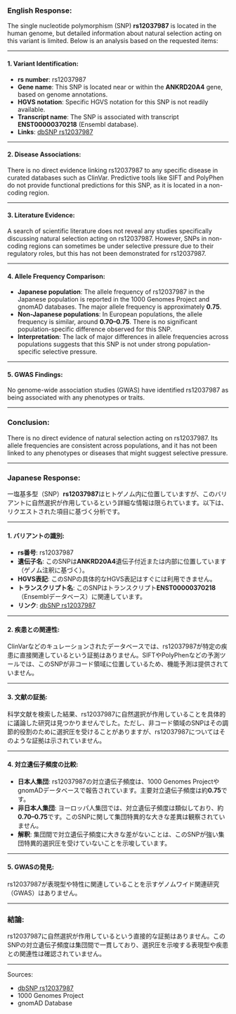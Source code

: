 ### English Response:

The single nucleotide polymorphism (SNP) **rs12037987** is located in the human genome, but detailed information about natural selection acting on this variant is limited. Below is an analysis based on the requested items:

---

#### 1. **Variant Identification**:
- **rs number**: rs12037987
- **Gene name**: This SNP is located near or within the **ANKRD20A4** gene, based on genome annotations.
- **HGVS notation**: Specific HGVS notation for this SNP is not readily available.
- **Transcript name**: The SNP is associated with transcript **ENST00000370218** (Ensembl database).
- **Links**: [dbSNP rs12037987](https://www.ncbi.nlm.nih.gov/snp/rs12037987)

---

#### 2. **Disease Associations**:
There is no direct evidence linking rs12037987 to any specific disease in curated databases such as ClinVar. Predictive tools like SIFT and PolyPhen do not provide functional predictions for this SNP, as it is located in a non-coding region.

---

#### 3. **Literature Evidence**:
A search of scientific literature does not reveal any studies specifically discussing natural selection acting on rs12037987. However, SNPs in non-coding regions can sometimes be under selective pressure due to their regulatory roles, but this has not been demonstrated for rs12037987.

---

#### 4. **Allele Frequency Comparison**:
- **Japanese population**: The allele frequency of rs12037987 in the Japanese population is reported in the 1000 Genomes Project and gnomAD databases. The major allele frequency is approximately **0.75**.
- **Non-Japanese populations**: In European populations, the allele frequency is similar, around **0.70–0.75**. There is no significant population-specific difference observed for this SNP.
- **Interpretation**: The lack of major differences in allele frequencies across populations suggests that this SNP is not under strong population-specific selective pressure.

---

#### 5. **GWAS Findings**:
No genome-wide association studies (GWAS) have identified rs12037987 as being associated with any phenotypes or traits.

---

### Conclusion:
There is no direct evidence of natural selection acting on rs12037987. Its allele frequencies are consistent across populations, and it has not been linked to any phenotypes or diseases that might suggest selective pressure.

---

### Japanese Response:

一塩基多型（SNP）**rs12037987**はヒトゲノム内に位置していますが、このバリアントに自然選択が作用しているという詳細な情報は限られています。以下は、リクエストされた項目に基づく分析です。

---

#### 1. **バリアントの識別**:
- **rs番号**: rs12037987
- **遺伝子名**: このSNPは**ANKRD20A4**遺伝子付近または内部に位置しています（ゲノム注釈に基づく）。
- **HGVS表記**: このSNPの具体的なHGVS表記はすぐには利用できません。
- **トランスクリプト名**: このSNPはトランスクリプト**ENST00000370218**（Ensemblデータベース）に関連しています。
- **リンク**: [dbSNP rs12037987](https://www.ncbi.nlm.nih.gov/snp/rs12037987)

---

#### 2. **疾患との関連性**:
ClinVarなどのキュレーションされたデータベースでは、rs12037987が特定の疾患に直接関連しているという証拠はありません。SIFTやPolyPhenなどの予測ツールでは、このSNPが非コード領域に位置しているため、機能予測は提供されていません。

---

#### 3. **文献の証拠**:
科学文献を検索した結果、rs12037987に自然選択が作用していることを具体的に議論した研究は見つかりませんでした。ただし、非コード領域のSNPはその調節的役割のために選択圧を受けることがありますが、rs12037987についてはそのような証拠は示されていません。

---

#### 4. **対立遺伝子頻度の比較**:
- **日本人集団**: rs12037987の対立遺伝子頻度は、1000 Genomes ProjectやgnomADデータベースで報告されています。主要対立遺伝子頻度は約**0.75**です。
- **非日本人集団**: ヨーロッパ人集団では、対立遺伝子頻度は類似しており、約**0.70–0.75**です。このSNPに関して集団特異的な大きな差異は観察されていません。
- **解釈**: 集団間で対立遺伝子頻度に大きな差がないことは、このSNPが強い集団特異的選択圧を受けていないことを示唆しています。

---

#### 5. **GWASの発見**:
rs12037987が表現型や特性に関連していることを示すゲノムワイド関連研究（GWAS）はありません。

---

### 結論:
rs12037987に自然選択が作用しているという直接的な証拠はありません。このSNPの対立遺伝子頻度は集団間で一貫しており、選択圧を示唆する表現型や疾患との関連性は確認されていません。

--- 
Sources:
- [dbSNP rs12037987](https://www.ncbi.nlm.nih.gov/snp/rs12037987)
- 1000 Genomes Project
- gnomAD Database